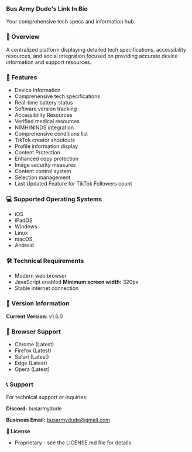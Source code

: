 ### Bus Army Dude's Link In Bio
Your comprehensive tech specs and information hub.

### 🌟 Overview
A centralized platform displaying detailed tech specifications, accessibility resources, and social integration focused on providing accurate device information and support resources.

### 🚀 Features
- Device Information
- Comprehensive tech specifications
- Real-time battery status
- Software version tracking
- Accessibility Resources
- Verified medical resources
- NIMH/NINDS integration
- Comprehensive conditions list
- TikTok creator shoutouts
- Profile information display
- Content Protection
- Enhanced copy protection
- Image security measures
- Content control system
- Selection management
- Last Updated Feature for TikTok Followers count
### 💻 Supported Operating Systems
- iOS
- iPadOS
- Windows
- Linux
- macOS
- Android

### 🛠️ Technical Requirements
- Modern web browser
- JavaScript enabled
**Minimum screen width:** 320px
- Stable internet connection

### 🔄 Version Information
**Current Version:** v1.6.0

### 📱 Browser Support
- Chrome (Latest)
- Firefox (Latest)
- Safari (Latest)
- Edge (Latest)
- Opera (Latest)

### 📞 Support
For technical support or inquiries:

**Discord:** busarmydude

**Business Email:** busarmydude@gmail.com

**📜 License**
- Proprietary - see the LICENSE.md file for details
